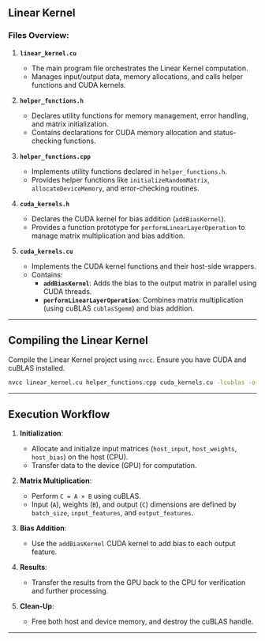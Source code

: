 
## **Linear Kernel**

### Files Overview:
1. **`linear_kernel.cu`**  
   - The main program file orchestrates the Linear Kernel computation.  
   - Manages input/output data, memory allocations, and calls helper functions and CUDA kernels.  

2. **`helper_functions.h`**  
   - Declares utility functions for memory management, error handling, and matrix initialization.  
   - Contains declarations for CUDA memory allocation and status-checking functions.  

3. **`helper_functions.cpp`**  
   - Implements utility functions declared in `helper_functions.h`.  
   - Provides helper functions like `initializeRandomMatrix`, `allocateDeviceMemory`, and error-checking routines.  

4. **`cuda_kernels.h`**  
   - Declares the CUDA kernel for bias addition (`addBiasKernel`).  
   - Provides a function prototype for `performLinearLayerOperation` to manage matrix multiplication and bias addition.

5. **`cuda_kernels.cu`**  
   - Implements the CUDA kernel functions and their host-side wrappers.  
   - Contains:
     - **`addBiasKernel`**: Adds the bias to the output matrix in parallel using CUDA threads.  
     - **`performLinearLayerOperation`**: Combines matrix multiplication (using cuBLAS `cublasSgemm`) and bias addition.

---

## **Compiling the Linear Kernel**
Compile the Linear Kernel project using `nvcc`. Ensure you have CUDA and cuBLAS installed.  
```bash
nvcc linear_kernel.cu helper_functions.cpp cuda_kernels.cu -lcublas -o linear_layer
```

---

## **Execution Workflow**
1. **Initialization**:
   - Allocate and initialize input matrices (`host_input`, `host_weights`, `host_bias`) on the host (CPU).  
   - Transfer data to the device (GPU) for computation.  

2. **Matrix Multiplication**:
   - Perform `C = A × B` using cuBLAS.  
   - Input (`A`), weights (`B`), and output (`C`) dimensions are defined by `batch_size`, `input_features`, and `output_features`.

3. **Bias Addition**:
   - Use the `addBiasKernel` CUDA kernel to add bias to each output feature.

4. **Results**:
   - Transfer the results from the GPU back to the CPU for verification and further processing.  

5. **Clean-Up**:
   - Free both host and device memory, and destroy the cuBLAS handle.

---
